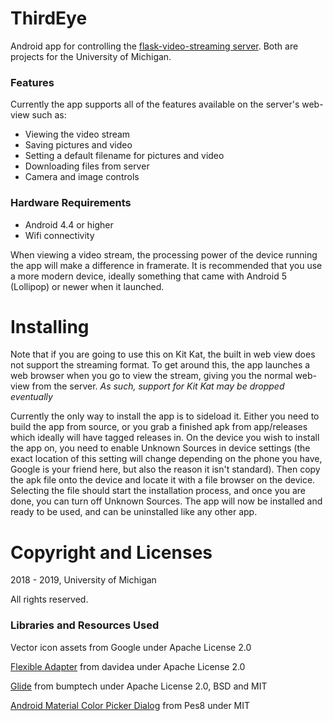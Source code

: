 ThirdEye
========

Android app for controlling the [flask-video-streaming server](https://github.com/mlightning3/flask-video-streaming). Both are projects
for the University of Michigan.

### Features

Currently the app supports all of the features available on the server's web-view
such as:

* Viewing the video stream
* Saving pictures and video
* Setting a default filename for pictures and video
* Downloading files from server
* Camera and image controls

### Hardware Requirements

* Android 4.4 or higher
* Wifi connectivity

When viewing a video stream, the processing power of the device running the app will make a difference
in framerate. It is recommended that you use a more modern device, ideally something that came with
Android 5 (Lollipop) or newer when it launched.

Installing
==========

Note that if you are going to use this on Kit Kat, the built in web view
does not support the streaming format. To get around this, the app launches a
web browser when you go to view the stream, giving you the normal web-view from
the server. *As such, support for Kit Kat may be dropped eventually*

Currently the only way to install the app is to sideload it. Either you need
to build the app from source, or you grab a finished apk from app/releases
which ideally will have tagged releases in. On the device you wish to install
the app on, you need to enable Unknown Sources in device settings (the exact
location of this setting will change depending on the phone you have, Google
is your friend here, but also the reason it isn't standard). Then copy the
apk file onto the device and locate it with a file browser on the device.
Selecting the file should start the installation process, and once you are
done, you can turn off Unknown Sources. The app will now be installed and ready
to be used, and can be uninstalled like any other app.

Copyright and Licenses
======================
2018 - 2019, University of Michigan

All rights reserved.

### Libraries and Resources Used

Vector icon assets from Google under Apache License 2.0

[Flexible Adapter](https://github.com/davideas/FlexibleAdapter) from davidea
under Apache License 2.0

[Glide](https://github.com/bumptech/glide) from bumptech under Apache License 2.0, BSD and MIT

[Android Material Color Picker Dialog](https://github.com/Pes8/android-material-color-picker-dialog) from Pes8 under MIT
